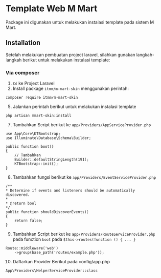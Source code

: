 # Template Web M Mart

Package ini digunakan untuk melakukan instalasi template pada sistem M Mart.

## Installation

Setelah melakukan pembuatan project laravel, silahkan gunakan langkah-langkah berikut untuk melakukan instalasi template:

### Via composer

1. `Cd` ke Project Laravel
4. Install package `itmm/m-mart-skin` menggunakan perintah:
```
composer require itmm/m-mart-skin
```
5. Jalankan perintah berikut untuk melakukan instalasi template 
```
php artisan mmart-skin:install
```
7. Tambahkan Script berikut ke `app/Providers/AppServiceProvider.php`
```
use App\Core\KTBootstrap;
use Illuminate\Database\Schema\Builder;

public function boot()
{
    // Tambahkan
    Builder::defaultStringLength(191);
    KTBootstrap::init();
}
```
8. Tambahkan fungsi berikut ke `app/Providers/EventServiceProvider.php`
```
/**
* Determine if events and listeners should be automatically discovered.
*
* @return bool
*/
public function shouldDiscoverEvents()
{
    return false;
}
```
9. Tambahkan Script berikut ke `app/Providers/RouteServiceProvider.php` pada function `boot` pada `$this->routes(function () { ... }`
```
Route::middleware('web')
    ->group(base_path('routes/example.php'));
```
10. Daftarkan Provider Berikut pada config/app.php
```
App\Providers\HelperServiceProvider::class
```
